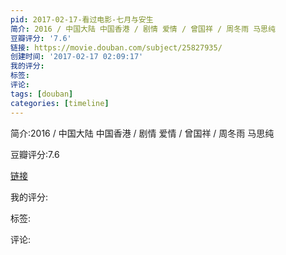 ```yaml
---
pid: 2017-02-17-看过电影-七月与安生
简介: 2016 / 中国大陆 中国香港 / 剧情 爱情 / 曾国祥 / 周冬雨 马思纯
豆瓣评分: '7.6'
链接: https://movie.douban.com/subject/25827935/
创建时间: '2017-02-17 02:09:17'
我的评分:
标签:
评论:
tags: [douban]
categories: [timeline]
---
```

简介:2016 / 中国大陆 中国香港 / 剧情 爱情 / 曾国祥 / 周冬雨 马思纯

豆瓣评分:7.6

[链接](https://movie.douban.com/subject/25827935/)

我的评分:

标签:

评论:

